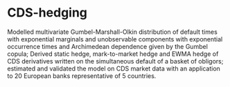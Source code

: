 # CDS-hedging
Modelled multivariate Gumbel-Marshall-Olkin distribution of default times with exponential marginals and unobservable components with exponential occurrence times and Archimedean dependence given by the Gumbel copula; Derived static hedge, mark-to-market hedge and EWMA hedge of CDS derivatives written on the simultaneous default of a basket of obligors; estimated and validated the model on CDS market data with an application to 20 European banks representative of 5 countries.
